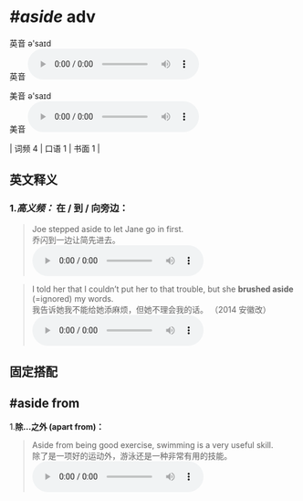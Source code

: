 # ***\#aside*** adv
英音 ə'saɪd  
英音
<audio src="./media/aside-B.aac" controls="controls"></audio>

美音 ə'saɪd  
美音
<audio src="./media/aside.aac" controls="controls"></audio>



| 词频 4 | 口语 1 | 书面 1 |  

英文释义
---
### 1.*高义频：* **在 / 到 / 向旁边：**  

 > Joe stepped aside to let Jane go in first.  
 > 乔闪到一边让简先进去。    
<audio src="./media/Joe stepped aside to let Jane go in first_AAC.aac" controls="controls"></audio>

 > I told her that I couldn’t put her to that trouble, but she **brushed aside** (=ignored) my words.  
 > 我告诉她我不能给她添麻烦，但她不理会我的话。  （2014 安徽改）  
<audio src="./media/P34 aside.aac" controls="controls"></audio>


固定搭配
---
## \#aside from 
1.**除…之外 (apart from)：**  

 > Aside from being good exercise, swimming is a very useful skill.   
 > 除了是一项好的运动外，游泳还是一种非常有用的技能。    
<audio src="./media/2-aside.aac" controls="controls"></audio>



